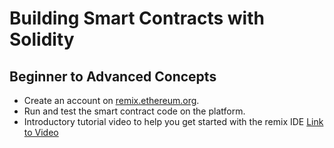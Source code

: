 # Building Smart Contracts with Solidity
## Beginner to Advanced Concepts

- Create an account on [remix.ethereum.org](http://remix.ethereum.org/).
- Run and test the smart contract code on the platform.
- Introductory tutorial video to help you get started with the remix IDE [Link to Video](https://www.youtube.com/watch?v=eEQ41gD0iC4)
